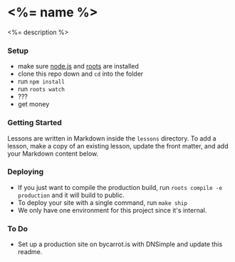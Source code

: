 # <%= name %>

<%= description %>

### Setup

- make sure [node.js](http://nodejs.org) and [roots](http://roots.cx) are installed
- clone this repo down and `cd` into the folder
- run `npm install`
- run `roots watch`
- ???
- get money

### Getting Started

Lessons are written in Markdown inside the `lessons` directory. To add a lesson, make a copy of an existing lesson, update the front matter, and add your Markdown content below.

### Deploying

- If you just want to compile the production build, run `roots compile -e production` and it will build to public.
- To deploy your site with a single command, run `make ship`
- We only have one environment for this project since it's internal.

### To Do

- Set up a production site on bycarrot.is with DNSimple and update this readme.
